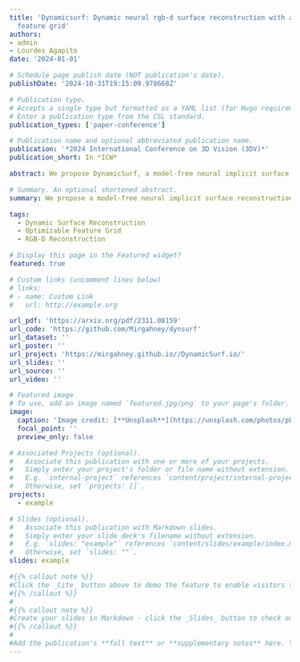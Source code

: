 ```yaml
---
title: 'Dynamicsurf: Dynamic neural rgb-d surface reconstruction with an optimizable
  feature grid'
authors:
- admin
- Lourdes Agapito
date: '2024-01-01'

# Schedule page publish date (NOT publication's date).
publishDate: '2024-10-31T19:15:09.978668Z'

# Publication type.
# Accepts a single type but formatted as a YAML list (for Hugo requirements).
# Enter a publication type from the CSL standard.
publication_types: ['paper-conference']

# Publication name and optional abbreviated publication name.
publication: '*2024 International Conference on 3D Vision (3DV)*'
publication_short: In *ICW*

abstract: We propose DynamicSurf, a model-free neural implicit surface reconstruction method for high-fidelity 3D modelling of non-rigid surfaces from monocular RGB-D video. To cope with the lack of multi-view cues in monocular sequences of deforming surfaces, one of the most challenging settings for 3D reconstruction, DynamicSurf exploits depth, surface normals, and RGB losses to improve reconstruction fidelity and optimisation time. DynamicSurf learns a neural deformation field that maps a canonical representation of the surface geometry to the current frame. We depart from current neural non-rigid surface reconstruction models by designing the canonical representation as a learned feature grid which leads to faster and more accurate surface reconstruction than competing approaches that use a single MLP. We demonstrate DynamicSurf on public datasets and show that it can optimize sequences of varying frames with 6× speedup over pure MLP-based approaches while achieving comparable results to the state-of-the-art methods. 

# Summary. An optional shortened abstract.
summary: We propose a model-free neural implicit surface reconstruction method for high-fidelity 3D modelling of non-rigid surfaces from monocular RGB-D video. 

tags:
  - Dynamic Surface Reconstruction
  - Optimizable Feature Grid
  - RGB-D Reconstruction

# Display this page in the Featured widget?
featured: true

# Custom links (uncomment lines below)
# links:
# - name: Custom Link
#   url: http://example.org

url_pdf: 'https://arxiv.org/pdf/2311.08159'
url_code: 'https://github.com/Mirgahney/dynsurf'
url_dataset: ''
url_poster: ''
url_project: 'https://mirgahney.github.io//DynamicSurf.io/'
url_slides: ''
url_source: ''
url_video: ''

# Featured image
# To use, add an image named `featured.jpg/png` to your page's folder.
image:
  caption: 'Image credit: [**Unsplash**](https://unsplash.com/photos/pLCdAaMFLTE)'
  focal_point: ''
  preview_only: false

# Associated Projects (optional).
#   Associate this publication with one or more of your projects.
#   Simply enter your project's folder or file name without extension.
#   E.g. `internal-project` references `content/project/internal-project/index.md`.
#   Otherwise, set `projects: []`.
projects:
  - example

# Slides (optional).
#   Associate this publication with Markdown slides.
#   Simply enter your slide deck's filename without extension.
#   E.g. `slides: "example"` references `content/slides/example/index.md`.
#   Otherwise, set `slides: ""`.
slides: example

#{{% callout note %}}
#Click the _Cite_ button above to demo the feature to enable visitors to import publication metadata into their reference management software.
#{{% /callout %}}
#
#{{% callout note %}}
#Create your slides in Markdown - click the _Slides_ button to check out the example.
#{{% /callout %}}
#
#Add the publication's **full text** or **supplementary notes** here. You can use rich formatting such as including [code, math, and images](https://docs.hugoblox.com/content/writing-markdown-latex/).
---
```

